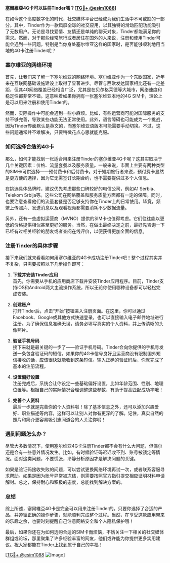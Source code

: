 **塞爾維亞4G卡可以註冊Tinder嗎？[[TG💪+ @esim1088](https://t.me/s/esim1088)]**

在如今这个高度数字化的时代，社交媒体平台已经成为我们生活中不可或缺的一部分。其中，Tinder作为一款风靡全球的社交应用，以其独特的滑动匹配功能吸引了无数用户。无论是寻找爱情、友情还是单纯的聊天对象，Tinder都能满足你的需求。然而，对于那些经常旅行或者居住在国外的人来说，注册和使用Tinder可能会遇到一些问题。特别是当你身处塞尔维亚这样的国家时，是否能够顺利地用当地的4G卡注册Tinder呢？

### 塞尔维亚的网络环境

首先，让我们来了解一下塞尔维亚的网络环境。塞尔维亚作为一个东欧国家，近年来在互联网基础设施建设上取得了显著进步。尽管与西欧发达国家相比还有一定差距，但其4G网络覆盖已经相当广泛，尤其是在贝尔格莱德等大城市，网络速度和稳定性都非常不错。这意味着如果你拥有一张塞尔维亚本地的4G SIM卡，理论上是可以用来注册和使用Tinder的。

然而，实际操作中可能会遇到一些小麻烦。比如，有些运营商可能对国际服务的支持不够完善，导致某些功能无法正常使用。此外，语言障碍也可能成为一个挑战，因为Tinder界面默认是英文的，而塞尔维亚语版本可能需要手动切换。不过，这些问题通常并不难解决，只要稍微花点心思就能克服。

### 如何选择合适的4G卡

那么，如何才能找到一张适合用来注册Tinder的塞尔维亚4G卡呢？这其实取决于几个关键因素：价格、流量套餐以及服务质量。一般来说，市面上主要有两种类型的SIM卡可供选择——预付费卡和后付费卡。对于短期旅行者来说，预付费卡显然是更方便的选择，因为它无需签订长期合约，也不需要提供过多个人信息。

在挑选具体品牌时，建议优先考虑那些口碑较好的电信公司，例如A1 Serbia、Telekom Srbija等。这些公司在网络覆盖和服务质量方面都有一定的保障。同时，也要注意查看他们的流量套餐是否足够支持你在Tinder上的日常使用。毕竟，频繁上传照片、发送消息以及观看视频都需要消耗不少数据流量。

另外，还有一些虚拟运营商（MVNO）提供的SIM卡也值得考虑。它们往往能以更低的价格提供相似甚至更好的服务。当然，在做出最终决定之前，最好先咨询一下已经有过相关经验的朋友或者查阅在线评价，以便获得更加全面的信息。

### 注册Tinder的具体步骤

接下来我们就来看看如何用塞尔维亚的4G卡成功注册Tinder吧！整个过程其实并不复杂，只需要按照以下几步操作即可：

1. **下载并安装Tinder应用**  
   首先，你需要从手机的应用商店下载并安装Tinder应用程序。目前，Tinder支持iOS和Android两大主流操作系统，所以无论你使用哪种设备都可以轻松完成安装。

2. **创建账户**  
   打开Tinder后，点击“开始”按钮进入注册页面。在这里，你可以通过Facebook、Google或其他方式快速登录，也可以直接输入电子邮件地址进行注册。为了确保信息准确无误，请务必填写真实的个人资料，并上传清晰的头像照片。

3. **验证手机号码**  
   接下来就是最关键的一步了——验证手机号码。Tinder会向你提供的手机号发送一条包含验证码的短信。如果你的4G卡信号良好且运营商没有限制国外短信接收的话，应该很快就能收到这条短信。输入正确的验证码后，你就完成了基本的注册流程。

4. **设置偏好设置**  
   注册完成后，系统会让你设定一些基础偏好设置，比如年龄范围、性别、地理位置等。根据自己的实际情况合理调整这些参数，有助于提高匹配成功率哦！

5. **完善个人资料**  
   最后一步就是完善你的个人资料啦！除了基本信息之外，还可以添加兴趣爱好、职业描述等内容，这样可以让别人对你有更深的了解。记住，真实自然的照片和简介更容易吸引志同道合的人关注你哟！

### 遇到问题怎么办？

尽管大多数情况下，使用塞尔维亚4G卡注册Tinder都不会有什么大问题，但偶尔还是会有一些意外情况发生。比如，有时候验证码迟迟收不到、账号被锁定等情况。面对这类问题，不要慌张，冷静分析原因才是解决问题的关键。

如果是验证码接收失败的问题，可以尝试更换网络环境再试一次，或者联系客服寻求帮助。如果是因为账号异常被冻结，则需要按照官方指引提交相应证明材料申请解封。总之，保持耐心和积极的态度，总能找到解决方案的。

### 总结

综上所述，塞爾維亞4G卡是完全可以用来注册Tinder的。只要你选择了合适的产品，并遵循正确的操作步骤，就能顺利完成整个过程。当然，在享受这款应用带来的乐趣之余，也要时刻提醒自己注意网络安全和个人隐私保护哦！

最后，如果你还在为如何选购合适的SIM卡而烦恼，不妨关注一下相关的社交媒体群组或论坛，那里聚集了许多经验丰富的网友，他们或许能为你提供更多实用建议。祝大家都能在Tinder上找到属于自己的幸福！

[[TG💪+ @esim1088](https://t.me/s/esim1088) ![Image](https://i.postimg.cc/4NQfJmqS/Snipaste-2025-05-13-00-14-12.png)]